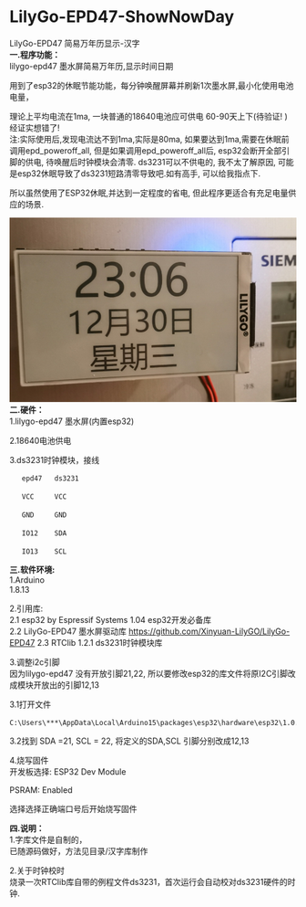 # LilyGo-EPD47-ShowNowDay <br/>
LilyGo-EPD47 简易万年历显示-汉字 <br/>
<b>一.程序功能：</b> <br/>
   lilygo-epd47 墨水屏简易万年历,显示时间日期

   用到了esp32的休眠节能功能，每分钟唤醒屏幕并刷新1次墨水屏,最小化使用电池电量，

   理论上平均电流在1ma, 一块普通的18640电池应可供电 60-90天上下(待验证! ) <br/>
   经证实想错了!<br/>
   注:实际使用后,发现电流达不到1ma,实际是80ma, 如果要达到1ma,需要在休眠前调用epd_poweroff_all, 但是如果调用epd_poweroff_all后, esp32会断开全部引脚的供电, 待唤醒后时钟模块会清零. ds3231可以不供电的, 我不太了解原因, 可能是esp32休眠导致了ds3231短路清零导致吧.如有高手, 可以给我指点下.<br/>
   
   所以虽然使用了ESP32休眠,并达到一定程度的省电, 但此程序更适合有充足电量供应的场景. <br/>
    
 <img src= 'https://github.com/lixy123/LilyGo-EPD47-ShowNowDay/blob/main/ink_day.jpg?raw=true' />
<b>二.硬件：</b>  <br/>
1.lilygo-epd47 墨水屏(内置esp32)

2.18640电池供电 

3.ds3231时钟模块，接线

       epd47   ds3231

       VCC     VCC

       GND     GND

       IO12    SDA

       IO13    SCL 

    

<b>三.软件环境:</b>  <br/>
1.Arduino <br/>
   1.8.13   <br/>

2.引用库: <br/>
    2.1 esp32 by Espressif Systems 1.04 esp32开发必备库 <br/>
    2.2 LilyGo-EPD47 墨水屏驱动库 https://github.com/Xinyuan-LilyGO/LilyGo-EPD47
    2.3 RTClib 1.2.1 ds3231时钟模块库 <br/>

3.调整i2c引脚 <br/>
  因为lilygo-epd47 没有开放引脚21,22, 所以要修改esp32的库文件将原I2C引脚改成模块开放出的引脚12,13 <br/>

  3.1打开文件 <br/>

    C:\Users\***\AppData\Local\Arduino15\packages\esp32\hardware\esp32\1.0.4\variants\esp32\pins_arduino.h

  3.2找到 SDA =21,  SCL = 22, 将定义的SDA,SCL 引脚分别改成12,13 <br/>

       

4.烧写固件 <br/>
  开发板选择: ESP32 Dev Module <br/>
  
  PSRAM: Enabled <br/>

  选择选择正确端口号后开始烧写固件 <br/>

 

<b>四.说明： </b> <br/>
1.字库文件是自制的， <br/>
    已随源码做好，方法见目录/汉字库制作 <br/>

2.关于时钟校时 <br/>
    烧录一次RTClib库自带的例程文件ds3231，首次运行会自动校对ds3231硬件的时钟.
